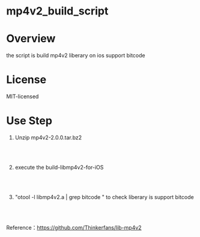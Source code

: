 
# mp4v2_build_script 
# Overview #
the script is build mp4v2 liberary on ios support bitcode
# License #
MIT-licensed

# Use Step #
1. Unzip mp4v2-2.0.0.tar.bz2 
<br/>
<br/>

2. execute the build-libmp4v2-for-iOS
<br/>
<br/>

3. "otool -l libmp4v2.a | grep bitcode " to check liberary is support bitcode
<br/>
<br/>

Reference：https://github.com/Thinkerfans/lib-mp4v2
